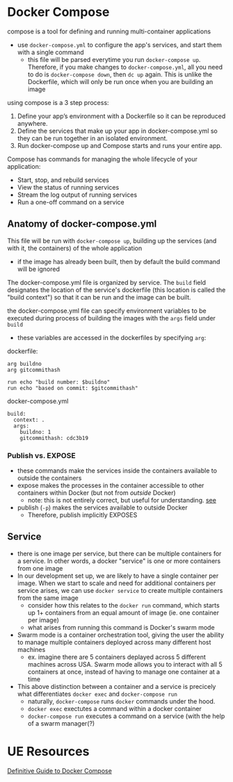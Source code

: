 
# Docker Compose
compose is a tool for defining and running multi-container applications
- use `docker-compose.yml` to configure the app's services, and start them with a single command
	- this file will be parsed everytime you run `docker-compose up`. Therefore, if you make changes to `docker-compose.yml`, all you need to do is `docker-compose down`, then `dc up` again. This is unlike the Dockerfile, which will only be run once when you are building an image

using compose is a 3 step process:
1. Define your app’s environment with a Dockerfile so it can be reproduced anywhere.
2. Define the services that make up your app in docker-compose.yml so they can be run together in an isolated environment.
3. Run docker-compose up and Compose starts and runs your entire app.

Compose has commands for managing the whole lifecycle of your application:
- Start, stop, and rebuild services
- View the status of running services
- Stream the log output of running services
- Run a one-off command on a service

## Anatomy of docker-compose.yml
This file will be run with `docker-compose up`, building up the services (and with it, the containers) of the whole application
- if the image has already been built, then by default the build command will be ignored

The docker-compose.yml file is organized by service. The `build` field designates the location of the service's dockerfile (this location is called the "build context") so that it can be run and the image can be built.

the docker-compose.yml file can specify environment variables to be executed during process of building the images with the `args` field under `build`
- these variables are accessed in the dockerfiles by specifying `arg`:

dockerfile:
```
arg buildno
arg gitcommithash

run echo "build number: $buildno"
run echo "based on commit: $gitcommithash"
```

docker-compose.yml
```
build:
  context: .
  args:
    buildno: 1
    gitcommithash: cdc3b19
```

### Publish vs. EXPOSE
- these commands make the services inside the containers available to outside the containers
- expose makes the processes in the container accessible to other containers within Docker (but not from *outside* Docker)
	- note: this is not entirely correct, but useful for understanding. [see](https://stackoverflow.com/questions/22111060/what-is-the-difference-between-expose-and-publish-in-docker/47594352#47594352)
- publish (`-p`) makes the services available to outside Docker
	- Therefore, publish implicitly EXPOSES

## Service
- there is one image per service, but there can be multiple containers for a service. In other words, a docker "service" is one or more containers from one image
- In our development set up, we are likely to have a single container per image. When we start to scale and need for additional containers per service arises, we can use `docker service` to create multiple containers from the same image
	- consider how this relates to the `docker run` command, which starts up 1+ containers from an equal amount of image (ie. one container per image)
	- what arises from running this command is Docker's swarm mode
- Swarm mode is a container orchestration tool, giving the user the ability to manage multiple containers deployed across many different host machines
	- ex. imagine there are 5 containers deplayed across 5 different machines across USA. Swarm mode allows you to interact with all 5 containers at once, instead of having to manage one container at a time
- This above distinction between a container and a service is precicely what differentiates `docker exec` and `docker-compose run`
	- naturally, `docker-compose` runs `docker` commands under the hood.
	- `docker exec` exectutes a command within a docker container
	- `docker-compose run` executes a command on a service (with the help of a swarm manager(?)

# UE Resources
[Definitive Guide to Docker Compose](https://gabrieltanner.org/blog/docker-compose)

